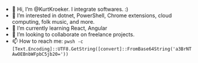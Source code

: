 - 👋 Hi, I’m @KurtKroeker. I integrate softwares. :)
- 👀 I’m interested in dotnet, PowerShell, Chrome extensions, cloud computing, folk music, and more.
- 🌱 I’m currently learning React, Angular
- 💞️ I’m looking to collaborate on freelance projects.
- 📫 How to reach me: `pwsh -c [Text.Encoding]::UTF8.GetString([convert]::FromBase64String('a3BrNTAwOEBnbWFpbC5jb20='))`

<!---
KurtKroeker/KurtKroeker is a ✨ special ✨ repository because its `README.md` (this file) appears on your GitHub profile.
You can click the Preview link to take a look at your changes.
--->
